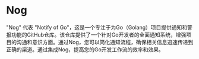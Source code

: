 # Nog
"Nog" 代表 "Notify of Go"，这是一个专注于为Go（Golang）项目提供通知和警报功能的GitHub仓库。该仓库提供了一个针对Go开发者的全面通知系统，增强项目的沟通和意识方面。通过Nog，您可以简化通知流程，确保相关信息迅速传递到正确的渠道。通过集成Nog，提高您的Go开发工作流的效率和效果。
